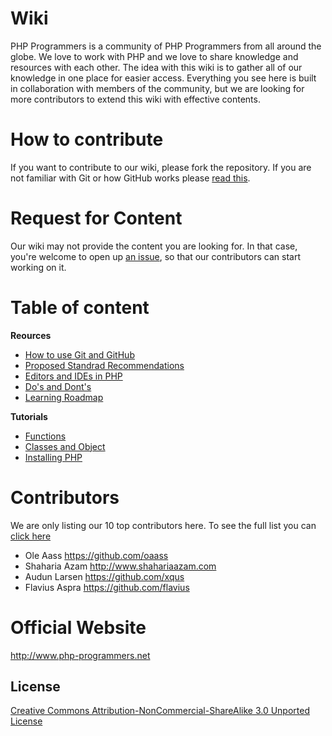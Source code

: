 Wiki
====

PHP Programmers is a community of PHP Programmers from all around the globe. We
love to work with PHP and we love to share knowledge and resources with each
other. The idea with this wiki is to gather all of our knowledge in one place
for easier access. Everything you see here is built in collaboration with
members of the community, but we are looking for more contributors to extend
this wiki with effective contents.

How to contribute
====

If you want to contribute to our wiki, please fork the repository. If you are
not familiar with Git or how GitHub works please [read
this](http://learn.github.com/p/intro.html).

Request for Content
====

Our wiki may not provide the content you are looking for. In that case, you're
welcome to open up [an issue](https://github.com/phpprogrammers/Wiki/issues),
so that our contributors can start working on it.

Table of content
====

**Reources**

  * [How to use Git and GitHub](https://github.com/phpprogrammers/Wiki/blob/master/Resources/how-to-use-git-and-github.md)
  * [Proposed Standrad Recommendations](https://github.com/phpprogrammers/Wiki/blob/master/Resources/proposed-standard-recommendations.md)
  * [Editors and IDEs in PHP](https://github.com/phpprogrammers/Wiki/blob/master/Resources/editors-and-ides.md)
  * [Do's and Dont's](https://github.com/phpprogrammers/Wiki/blob/master/Resources/dos-and-donts.md)
  * [Learning Roadmap](https://github.com/phpprogrammers/Wiki/blob/master/Resources/learning-roadmap.md)

**Tutorials**

  * [Functions](https://github.com/phpprogrammers/Wiki/blob/master/Tutorials/functions.md)
  * [Classes and Object](https://github.com/phpprogrammers/Wiki/blob/master/Tutorials/classes-and-objects.md)
  * [Installing PHP](https://github.com/phpprogrammers/Wiki/blob/master/Tutorials/installation.md)

Contributors
====

We are only listing our 10 top contributors here. To see the full list you can
[click here](https://github.com/phpprogrammers/Wiki/graphs/contributors)
  * Ole Aass https://github.com/oaass
  * Shaharia Azam http://www.shahariaazam.com
  * Audun Larsen https://github.com/xqus
  * Flavius Aspra https://github.com/flavius

Official Website
====
http://www.php-programmers.net

## License

[Creative Commons Attribution-NonCommercial-ShareAlike 3.0 Unported License](http://creativecommons.org/licenses/by-nc-sa/3.0/)

